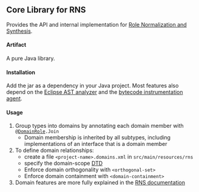 Core Library for RNS
--------------------
Provides the API and internal implementation for 
[Role Normalization and Synthesis][parent].

[parent]: https://github.com/byron-hawkins/org.hawkinssoftware.rns/blob/master/rns/README.md

#### Artifact

A pure Java library.

#### Installation

Add the jar as a dependency in your Java project. Most features 
also depend on the [Eclipse AST analyzer][rns-ast-analyzer] and 
the [bytecode instrumentation agent][rns-agent].

[rns-ast-analyzer]: https://github.com/byron-hawkins/org.hawkinssoftware.rns-ast-analyzer/blob/master/rns-ast-analyzer/README.md
[rns-agent]: https://github.com/byron-hawkins/org.hawkinssoftware.rns-agent/blob/master/rns-agent/README.md

#### Usage

1. Group types into domains by annotating each domain member
   with <code>@[DomainRole].Join</code>
    * Domain membership is inherited by all subtypes, including
      implementations of an interface that is a domain member
1. To define domain relationships:
    * create a file `<project-name>.domains.xml` in 
      `src/main/resources/rns`
    * specify the domain-scope [DTD]
    * Enforce domain orthogonality with `<orthogonal-set>` 
    * Enforce domain containment with `<domain-containment>`
1. Domain features are more fully explained in the 
   [RNS documentation][website]

[DomainRole]: https://github.com/byron-hawkins/org.hawkinssoftware.rns-core/blob/master/rns-core/src/main/java/org/hawkinssoftware/rns/core/role/DomainRole.java
[DTD]: http://www.hawkinssoftware.net/dtd/domain-scope-1.4.dtd
[website]: http://www.hawkinssoftware.net/oss/rns
